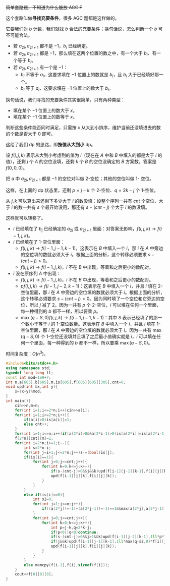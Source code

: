 ~~简单套路题，不知道为什么能放 AGC F~~

这个套路叫做**寻找充要条件**，很多 AGC 题都是这样做的。

它要我们对 $b$ 计数，我们就找 $b$ 合法的充要条件；换句话说，怎么判断一个 $b$ 可不可能合法。 

- 若 $a_{2i},a_{2i+1}$ 都不是 $-1$，$b_i$ 已经确定。
- 若 $a_{2i},a_{2i+1}$ 都是 $-1$，那么填在这两个位置的数之中，有一个大于 $b_i$、有一个等于 $b_i$。
- 若 $a_{2i},a_{2i+1}$ 有一个是 $-1$：
  - $b_i$ 不等于 $a_i$，这要求填在 $-1$ 位置上的数就是 $b_i$，且 $b_i$ 大于已经填好那一个。
  - $b_i$ 等于 $a_i$，这要求填在 $-1$ 位置上的数大于 $b_i$。
  
换句话说，我们寻找的充要条件其实很简单，只有两种类型：

- 填在某个 $-1$ 位置上的数大于 $x$。
- 填在某个 $-1$ 位置上的数等于 $x$。

判断这些条件能否同时满足，只需按 $x$ 从大到小排序，维护当前还没填进去的数的个数是否大于 $0$ 即可。

这给了我们 dp 的思路，即**按值从大到小** dp。

设 $f(i,j,k)$ 表示从大到小考虑到的值为 $i$（现在在 $A$ 中和 $B$ 中填入的都是大于 $i$ 的值），还剩 $j$ 个 $A$ 的空位没填，还剩 $k$ 个 $B$ 的空位没确定的 $B$ 方案数。答案是 $f(0,0,0)$。

把 $a$ 中 $a_{2i},a_{2i+1}$ 都是 $-1$ 的空位对叫做 2-空位；其他的空位叫做 1- 空位。

这样，在上面的 dp 状态里，还剩 $p=j-k$ 个 2-空位、$q=2k-j$ 个 1-空位。

从 $j,k$ 可以算出来还剩下多少大于 $i$ 的数没填：设整个序列一共有 $cnt$ 个空位，大于 $i$ 的数一共有 $s$ 个最开始没用，那还有 $s-(cnt-j)$ 个大于 $i$ 的数没填。

这样就可以转移了。

- $i$ 已经填在了 $b_j$ 已经确定的 $a_{2j}$ 或 $a_{2j+1}$ 里面：对答案无影响，$f(i,j,k)\to f(i-1,j,k)$。
- $i$ 已经填在了 1-空位里面：
  - $f(i,j,k)\to f(i-1,j-1,k-1)$，这表示在 $B$ 中填入一个 $i$，那 $i$ 在 $A$ 中旁边的空位填的数就必须大于 $i$。根据上面的分析，这个转移必须要求 $s-(cnt-j)>0$。
  - $f(i,j,k)\to f(i-1,j,k)$，$i$ 不在 $B$ 中出现，等着和之后更小的数配对。
- $i$ 没在原序列 $A$ 中出现：
  - $f(i,j,k)\to f(i-1,j,k)$，$i$ 不在 $B$ 中出现，等着和之后更小的数配对。
  - $pf(i,j,k)\to f(i-1,j-2,k-1)$：这表示在 $B$ 中填入一个 $i$，并且 $i$ 填在 2-空位里面，那 $i$ 在 $A$ 中旁边的空位填的数就必须大于 $i$。根据上面的分析，这个转移必须要求 $s-(cnt-j)>0$。因为同时填了一个空位和它旁边的空位，所以 $j$ 减了 $2$。因为一共有 $p$ 个 2-空位，$i$ 可以填在任何一个里面，每一种得到的 $b$ 都不一样，所以要乘 $p$。
  - $\max(q-S,0)f(i,j,k)\to f(i-1,j-1,k-1)$：其中 $S$ 表示已经填了的那一个数小于等于 $i$ 的 1-空位数量。这表示在 $B$ 中填入一个 $i$，并且 $i$ 填在 1-空位里面，那 $i$ 在 $A$ 中旁边的空位填的数就必须大于 $i$。因为一共有 $\max(q-S,0)$ 个 1-空位还没填并且填了之后最小值确实就是 $i$，$i$ 可以填在任何一个里面，每一种得到的 $b$ 都不一样，所以要乘 $\max(q-S,0)$。


时间复杂度：$O(n^3)$。

```cpp
#include<bits/stdc++.h>
using namespace std;
typedef long long ll;
const int mod=1e9+7;
int n,a[605],b[605],m,is[605],f[605][605][305],cnt=0;
void upd(int &x,int y){
	x=(x+y)%mod;
}
int main(){
	cin>>n,m=n;
	for(int i=1;i<=2*n;i++)cin>>a[i];
	for(int i=1;i<=2*n;i++){
		if(a[i]>0)is[a[i]]=1;
		else cnt++;
	}
	for(int i=1;i<=n;i++)if(a[2*i]>0&&a[2*i-1]>0)is[a[2*i]]=is[a[2*i-1]]=2,m--;
	f[2*n][cnt][m]=1;
	for(int i=2*n;i>=1;i--){
		int s=2*n-i;
		for(int j=i+1;j<=2*n;j++)s-=(bool)is[j];
		if(is[i]==1){
			for(int j=0;j<=cnt;j++){
				for(int k=0;k<=j;k++){
					if(s-(cnt-j)>0&&j&&k)upd(f[i-1][j-1][k-1],f[i][j][k]);
					upd(f[i-1][j][k],f[i][j][k]);
				}
			}
		}
		else if(is[i]==0){
			int s2=0;
			for(int j=1;j<=n;j++){
				if((a[2*j]!=-1)+(a[2*j-1]!=-1)==1&&max(a[2*j],a[2*j-1])<i)s2++;
			}
			for(int j=0;j<=cnt;j++){
				for(int k=0;k<=j;k++){
					int p=j-k,q=2*k-j;
					if(p<0||q<0)continue;
					if(s-(cnt-j)>0&&j>1&&k)upd(f[i-1][j-2][k-1],1ll*p*f[i][j][k]%mod);
					if(j&&k)upd(f[i-1][j-1][k-1],1ll*max(q-s2,0)*f[i][j][k]%mod);
					upd(f[i-1][j][k],f[i][j][k]);
				}
			}
		}
		else memcpy(f[i-1],f[i],sizeof(f[i]));
	}
	cout<<f[0][0][0];
}
```